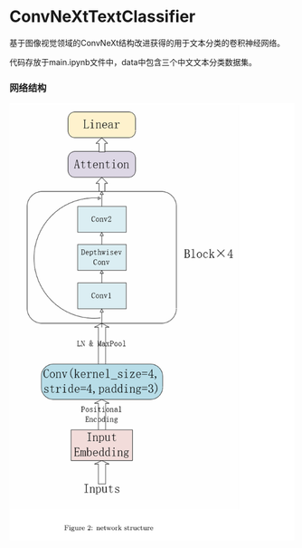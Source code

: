 # ConvNeXtTextClassifier
基于图像视觉领域的ConvNeXt结构改进获得的用于文本分类的卷积神经网络。

代码存放于main.ipynb文件中，data中包含三个中文文本分类数据集。

### 网络结构

![image-20250101161831550](net.png)
